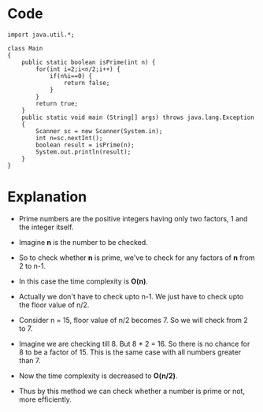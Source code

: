 # Code
```
import java.util.*;

class Main
{
	public static boolean isPrime(int n) {
	    for(int i=2;i<n/2;i++) {
	        if(n%i==0) {
	            return false;
	        }
	    }
	    return true;
	}
	public static void main (String[] args) throws java.lang.Exception
	{
		Scanner sc = new Scanner(System.in);
		int n=sc.nextInt();
		boolean result = isPrime(n);		
		System.out.println(result);
	}
}
```

# Explanation
- Prime numbers are the positive integers having only two factors, 1 and the integer itself.

- Imagine **n** is the number to be checked.

- So to check whether **n** is prime, we've to check for any factors of **n** from 2 to n-1.

- In this case the time complexity is **O(n)**.

- Actually we don't have to check upto n-1. We just have to check upto the floor value of n/2.

- Consider n = 15, floor value of n/2 becomes 7. So we will check from 2 to 7. 

- Imagine we are checking till 8. But 8 * 2 = 16. So there is no chance for 8 to be a factor of 15. This is the same case with all numbers greater than 7.

- Now the time complexity is decreased to **O(n/2)**.

- Thus by this method we can check whether a number is prime or not, more efficiently.
